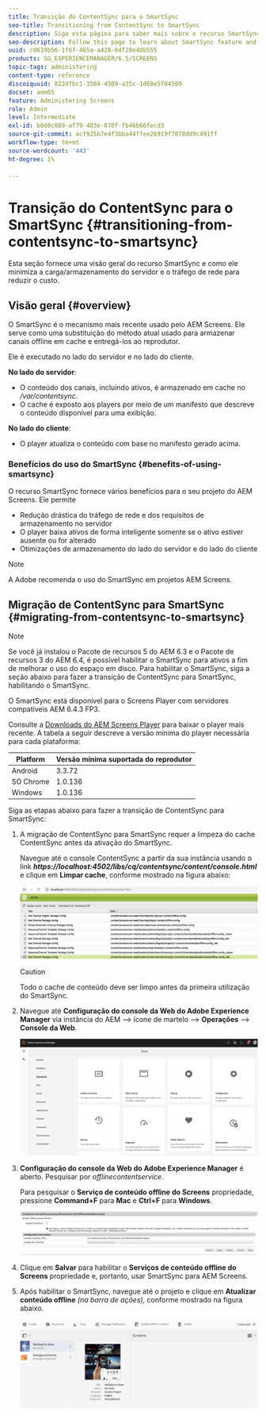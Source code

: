 ```yaml
---
title: Transição do ContentSync para o SmartSync
seo-title: Transitioning from ContentSync to SmartSync
description: Siga esta página para saber mais sobre o recurso SmartSync e como fazer a transição de ContentSync para SmartSync.
seo-description: Follow this page to learn about SmartSync feature and how you can transition from ContentSync to SmartSync.
uuid: c0619b56-1f6f-465a-a428-6df28e40b555
products: SG_EXPERIENCEMANAGER/6.5/SCREENS
topic-tags: administering
content-type: reference
discoiquuid: 822dfbc1-3584-4509-a35c-1d68e5f84509
docset: aem65
feature: Administering Screens
role: Admin
level: Intermediate
exl-id: b8d0c089-af79-403e-870f-fb46b66fecd3
source-git-commit: acf925b7e4f3bba44ffee26919f7078dd9c491ff
workflow-type: tm+mt
source-wordcount: '443'
ht-degree: 1%

---
```


# Transição do ContentSync para o SmartSync {#transitioning-from-contentsync-to-smartsync}

Esta seção fornece uma visão geral do recurso SmartSync e como ele minimiza a carga/armazenamento do servidor e o tráfego de rede para reduzir o custo.

## Visão geral {#overview}

O SmartSync é o mecanismo mais recente usado pelo AEM Screens. Ele serve como uma substituição do método atual usado para armazenar canais offline em cache e entregá-los ao reprodutor.

Ele é executado no lado do servidor e no lado do cliente.

**No lado do servidor**:

* O conteúdo dos canais, incluindo ativos, é armazenado em cache no */var/contentsync*.
* O cache é exposto aos players por meio de um manifesto que descreve o conteúdo disponível para uma exibição.

**No lado do cliente**:

* O player atualiza o conteúdo com base no manifesto gerado acima.

### Benefícios do uso do SmartSync {#benefits-of-using-smartsync}

O recurso SmartSync fornece vários benefícios para o seu projeto do AEM Screens. Ele permite

* Redução drástica do tráfego de rede e dos requisitos de armazenamento no servidor
* O player baixa ativos de forma inteligente somente se o ativo estiver ausente ou for alterado
* Otimizações de armazenamento do lado do servidor e do lado do cliente

>[!NOTE]
>
>A Adobe recomenda o uso do SmartSync em projetos AEM Screens.

## Migração de ContentSync para SmartSync {#migrating-from-contentsync-to-smartsync}

>[!NOTE]
>
>Se você já instalou o Pacote de recursos 5 do AEM 6.3 e o Pacote de recursos 3 do AEM 6.4, é possível habilitar o SmartSync para ativos a fim de melhorar o uso do espaço em disco. Para habilitar o SmartSync, siga a seção abaixo para fazer a transição de ContentSync para SmartSync, habilitando o SmartSync.
>
>O SmartSync está disponível para o Screens Player com servidores compatíveis AEM 6.4.3 FP3.
>
>Consulte a [Downloads do AEM Screens Player](https://download.macromedia.com/screens/) para baixar o player mais recente. A tabela a seguir descreve a versão mínima do player necessária para cada plataforma:

| **Platform** | **Versão mínima suportada do reprodutor** |
|---|---|
| Android | 3.3.72 |
| SO Chrome | 1.0.136 |
| Windows | 1.0.136 |

Siga as etapas abaixo para fazer a transição de ContentSync para SmartSync:

1. A migração de ContentSync para SmartSync requer a limpeza do cache ContentSync antes da ativação do SmartSync.

   Navegue até o console ContentSync a partir da sua instância usando o link ***https://localhost:4502/libs/cq/contentsync/content/console.html*** e clique em **Limpar cache**, conforme mostrado na figura abaixo:

   ![clear_contesync_cache](assets/clear_contesync_cache.png)

   >[!CAUTION]
   >
   >Todo o cache de conteúdo deve ser limpo antes da primeira utilização do SmartSync.

1. Navegue até **Configuração do console da Web do Adobe Experience Manager** via instância do AEM —> ícone de martelo —> **Operações** —> **Console da Web**.

   ![screen_shot_2019-02-11at15339pm](assets/screen_shot_2019-02-11at15339pm.png)

1. **Configuração do console da Web do Adobe Experience Manager** é aberto. Pesquisar por *offlinecontentservice*.

   Para pesquisar o **Serviço de conteúdo offline do Screens** propriedade, pressione **Command+F** para **Mac** e **Ctrl+F** para **Windows**.

   ![screen_shot_2019-02-19at22643pm](assets/screen_shot_2019-02-19at22643pm.png)

1. Clique em **Salvar** para habilitar o **Serviços de conteúdo offline do Screens** propriedade e, portanto, usar SmartSync para AEM Screens.
1. Após habilitar o SmartSync, navegue até o projeto e clique em **Atualizar conteúdo offline** *(na barra de ações),* conforme mostrado na figura abaixo.

   ![screen_shot_2019-02-25at102605am](assets/screen_shot_2019-02-25at102605am.png)
